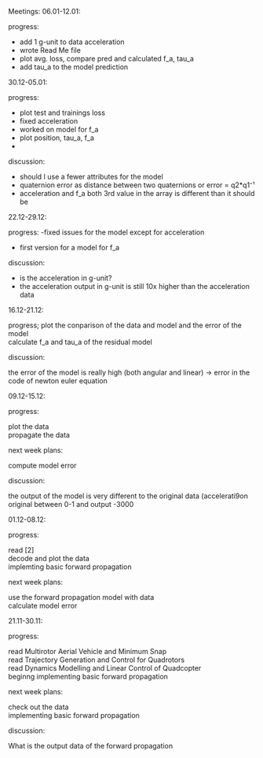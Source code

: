 Meetings:
06.01-12.01:

progress:
- add 1 g-unit to data acceleration
- wrote Read Me file
- plot avg. loss, compare pred and calculated f_a, tau_a
- add tau_a to the model prediction




30.12-05.01:

progress:
- plot test and trainings loss <br  />
- fixed acceleration <br  />
- worked on model for f_a  <br  />
- plot position, tau_a, f_a <br  />
- 

discussion:
- should I use a fewer attributes for the model <br  />
- quaternion error as distance between two quaternions or error = q2*q1⁻¹  <br  />
- acceleration and f_a both 3rd value in the array is different than it should be  <br  />



22.12-29.12:

progress:
-fixed issues for the model except for acceleration<br  />
- first version for a model for f_a

discussion:
- is the acceleration in g-unit? <br  />
- the acceleration output in g-unit is still 10x higher than the acceleration data <br  />



16.12-21.12:

progress;
plot the conparison of the data and model and the error of the model <br  />
calculate f_a and tau_a of the residual model

discussion:

the error of the model is really high (both angular and linear) -> error in the code of newton euler equation <br  />


09.12-15.12:

progress:

plot the data <br /> 
propagate the data <br /> 

next week plans:

compute model error<br /> 

discussion:

the output of the model is very different to the original data (accelerati9on original between 0-1 and output -3000 <br /> 


01.12-08.12: 


progress:

read [2] <br /> 
decode and plot the data <br /> 
implemting basic forward propagation <br /> 


next week plans:

use the forward propagation model with data <br /> 
calculate model error <br /> 


21.11-30.11:
 

progress:

read Multirotor Aerial Vehicle and Minimum Snap  <br /> 
read Trajectory Generation and Control for Quadrotors  <br /> 
read Dynamics Modelling and Linear Control of Quadcopter <br />
beginng implementing basic forward propagation <br /> 


next week plans:

check out the data <br /> 
implementing basic forward propagation <br /> 

discussion:

What is the output data of the forward propagation <br />